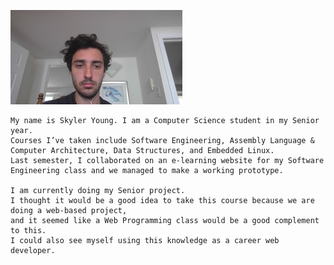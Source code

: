 ![My Photo](web-programming-photo.jpg)
	
	My name is Skyler Young. I am a Computer Science student in my Senior year. 
	Courses I’ve taken include Software Engineering, Assembly Language & Computer Architecture, Data Structures, and Embedded Linux.
	Last semester, I collaborated on an e-learning website for my Software Engineering class and we managed to make a working prototype.
	
	I am currently doing my Senior project. 
	I thought it would be a good idea to take this course because we are doing a web-based project,
	and it seemed like a Web Programming class would be a good complement to this.
	I could also see myself using this knowledge as a career web developer.
